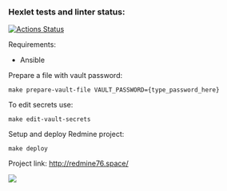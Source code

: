 ### Hexlet tests and linter status:
[![Actions Status](https://github.com/tomirisarman/devops-for-programmers-project-76/actions/workflows/hexlet-check.yml/badge.svg)](https://github.com/tomirisarman/devops-for-programmers-project-76/actions)

Requirements:
- Ansible


Prepare a file with vault password:
```
make prepare-vault-file VAULT_PASSWORD={type_password_here}
```

To edit secrets use:
```
make edit-vault-secrets
```

Setup and deploy Redmine project:
```
make deploy
```


Project link: http://redmine76.space/


<img src="https://screenshare.ru/image/7f9fc600-0b18-4a14-8dd7-33831f5085b3.png">
